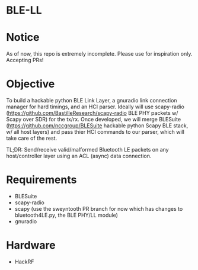# BLE-LL

# Notice
As of now, this repo is extremely incomplete. Please use for inspiration only. Accepting PRs!

# Objective
To build a hackable python BLE Link Layer, a gnuradio link connection manager for hard timings, and an HCI parser. Ideally will use scapy-radio (https://github.com/BastilleResearch/scapy-radio BLE PHY packets w/ Scapy over SDR) for the tx/rx. Once developed, we will merge BLESuite (https://github.com/nccgroup/BLESuite hackable python Scapy BLE stack, w/ all host layers) and pass thier HCI commands to our parser, which will take care of the rest.

TL;DR:
Send/receive valid/malformed Bluetooth LE packets on any host/controller layer using an ACL (async) data connection.

# Requirements
- BLESuite
- scapy-radio
- scapy (use the sweyntooth PR branch for now which has changes to bluetooth4LE.py, the BLE PHY/LL module)
- gnuradio

# Hardware
- HackRF
